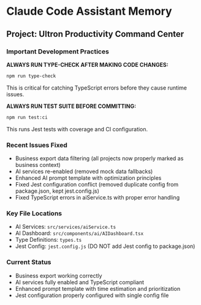 # Claude Code Assistant Memory

## Project: Ultron Productivity Command Center

### Important Development Practices

**ALWAYS RUN TYPE-CHECK AFTER MAKING CODE CHANGES:**
```bash
npm run type-check
```
This is critical for catching TypeScript errors before they cause runtime issues.

**ALWAYS RUN TEST SUITE BEFORE COMMITTING:**
```bash
npm run test:ci
```
This runs Jest tests with coverage and CI configuration.

### Recent Issues Fixed
- Business export data filtering (all projects now properly marked as business context)
- AI services re-enabled (removed mock data fallbacks)
- Enhanced AI prompt template with optimization principles
- Fixed Jest configuration conflict (removed duplicate config from package.json, kept jest.config.js)
- Fixed TypeScript errors in aiService.ts with proper error handling

### Key File Locations
- AI Services: `src/services/aiService.ts`
- AI Dashboard: `src/components/ai/AIDashboard.tsx`
- Type Definitions: `types.ts`
- Jest Config: `jest.config.js` (DO NOT add Jest config to package.json)

### Current Status
- Business export working correctly
- AI services fully enabled and TypeScript compliant
- Enhanced prompt template with time estimation and prioritization
- Jest configuration properly configured with single config file